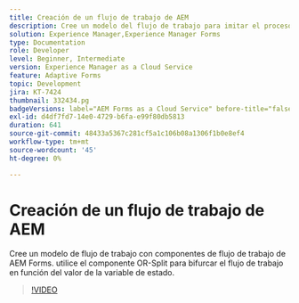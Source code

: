 ```yaml
---
title: Creación de un flujo de trabajo de AEM
description: Cree un modelo del flujo de trabajo para imitar el proceso empresarial.
solution: Experience Manager,Experience Manager Forms
type: Documentation
role: Developer
level: Beginner, Intermediate
version: Experience Manager as a Cloud Service
feature: Adaptive Forms
topic: Development
jira: KT-7424
thumbnail: 332434.pg
badgeVersions: label="AEM Forms as a Cloud Service" before-title="false"
exl-id: d4df7fd7-14e0-4729-b6fa-e99f80db5813
duration: 641
source-git-commit: 48433a5367c281cf5a1c106b08a1306f1b0e8ef4
workflow-type: tm+mt
source-wordcount: '45'
ht-degree: 0%

---
```


# Creación de un flujo de trabajo de AEM

Cree un modelo de flujo de trabajo con componentes de flujo de trabajo de AEM Forms. utilice el componente OR-Split para bifurcar el flujo de trabajo en función del valor de la variable de estado.

>[!VIDEO](https://video.tv.adobe.com/v/3453194?quality=12&learn=on&captions=spa)
